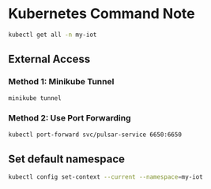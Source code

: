 # Kubernetes Command Note

```sh
kubectl get all -n my-iot
```

## External Access

### Method 1: Minikube Tunnel

```sh
minikube tunnel
```

### Method 2: Use Port Forwarding

```sh
kubectl port-forward svc/pulsar-service 6650:6650
```

## Set default namespace

```sh
kubectl config set-context --current --namespace=my-iot
```